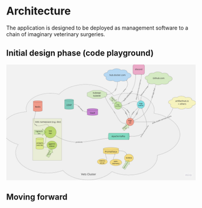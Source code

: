 # Architecture

The application is designed to be deployed as management software to a chain of imaginary veterinary surgeries.

## Initial design phase (code playground)

![Kubernetes cluster architecture miro export dated 20230319](../assets/images/architecture_20230319.jpg)

## Moving forward 


